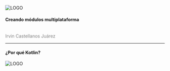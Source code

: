 ![LOGO](https://kotlinlang.org/assets/images/twitter-card/kotlin_800x320.png)

#### Creando módulos multiplataforma
<br>
<span style="color:gray">Irvin Castellanos Juárez</span>

---
#### ¿Por qué Kotlin?

![LOGO](http://i.imgur.com/JngZT55.jpg)